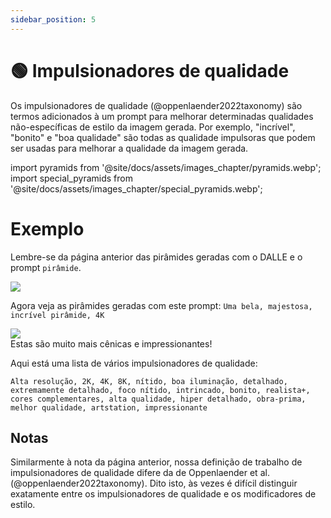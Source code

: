 ```yaml
---
sidebar_position: 5
---
```

# 🟢 Impulsionadores de qualidade

Os impulsionadores de qualidade (@oppenlaender2022taxonomy) são termos adicionados à um prompt para melhorar determinadas qualidades não-específicas de estilo da imagem gerada. Por exemplo, "incrível", "bonito" e "boa qualidade" são todas as qualidade impulsoras que podem ser usadas para melhorar a qualidade da imagem gerada.

import pyramids from '@site/docs/assets/images_chapter/pyramids.webp';
import special_pyramids from '@site/docs/assets/images_chapter/special_pyramids.webp';

# Exemplo

Lembre-se da página anterior das pirâmides geradas com o DALLE e o prompt `pirâmide`.

<div style={{textAlign: 'center'}}>
  <img src={pyramids} style={{width: "750px"}} />
</div>


Agora veja as pirâmides geradas com este prompt:
`Uma bela, majestosa, incrível pirâmide, 4K`

<div style={{textAlign: 'center'}}>
  <img src={special_pyramids} style={{width: "750px"}} />
</div>
Estas são muito mais cênicas e impressionantes!

Aqui está uma lista de vários impulsionadores de qualidade:
```text
Alta resolução, 2K, 4K, 8K, nítido, boa iluminação, detalhado, extremamente detalhado, foco nítido, intrincado, bonito, realista+, cores complementares, alta qualidade, hiper detalhado, obra-prima, melhor qualidade, artstation, impressionante
```

## Notas

Similarmente à nota da página anterior, nossa definição de trabalho de impulsionadores de qualidade difere da de Oppenlaender et al. (@oppenlaender2022taxonomy). Dito isto, às vezes é difícil distinguir exatamente entre os impulsionadores de qualidade e os modificadores de estilo.